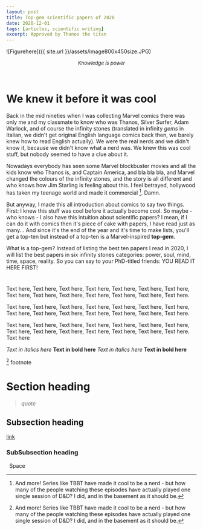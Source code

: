 ```yaml
---
layout: post
title: Top-gem scientific papers of 2020
date: 2020-12-01
tags: [articles, scientific writing]
excerpt: Approved by Thanos the titan
---
```



![Figurehere]({{ site.url }}/assets/image800x450size.JPG)
<center><i><font size="2">Knowledge is power</font></i></center>

&nbsp;

# We knew it before it was cool

Back in the mid nineties when I was collecting Marvel comics there was only me and my classmate to know who was Thanos, Silver Surfer, Adam Warlock, and of course the infinity stones (translated in infinity _gems_ in Italian, we didn't get original English language comics back then, we barely knew how to read English actually). We were the real nerds and we didn't know it, because we didn't know what a nerd was. We knew this was cool stuff, but nobody seemed to have a clue about it.

Nowadays everybody has seen some Marvel blockbuster movies and all the kids know who Thanos is, and Captain America, and bla bla bla, and Marvel changed the colours of the infinity stones, and the story is all different and who knows how Jim Starling is feeling about this. I feel betrayed, hollywood has taken my teenage world and made it commercial [^1]. Damn.

But anyway, I made this all introduction about comics to say two things. First: I knew this stuff was cool before it actually become cool. So maybe - who knows - I also have this intuition about scientific papers? I mean, if I can do it with comics then it's piece of cake with papers, I have read just as many... And since it's the end of the year and it's time to make lists, you'll get a top-ten but instead of a top-ten is a Marvel-inspired **top-gem**. 

What is a top-gem? Instead of listing the best ten papers I read in 2020, I will list the best papers in six infinity stones categories: power, soul, mind, time, space, reality. 
So you can say to your PhD-titled friends: YOU READ IT HERE FIRST!

# 

Text here, Text here, Text here, Text here, Text here, Text here, Text here, Text here, Text here, Text here, Text here, Text here, Text here, Text here.

Text here, Text here, Text here, Text here, Text here, Text here, Text here, Text here, Text here, Text here, Text here, Text here, Text here, Text here.
 
Text here, Text here, Text here, Text here, Text here, Text here, Text here, Text here, Text here, Text here, Text here, Text here, Text here, Text here.
Text here 

_Text in italics here_
__Text in bold here__ 
*Text in italics here* 
**Text in bold here**

 
[^1] footnote



# Section heading


> _quote_
> 


## Subsection heading

[link](https://en.wikipedia.org/wiki/RTFM)

### SubSubsection heading

&nbsp; Space


[^1]: And more! Series like TBBT have made it cool to be a nerd - but how many of the people watching these episodes have actually played one single session of D&D? I did, and in the basement as it should be.


